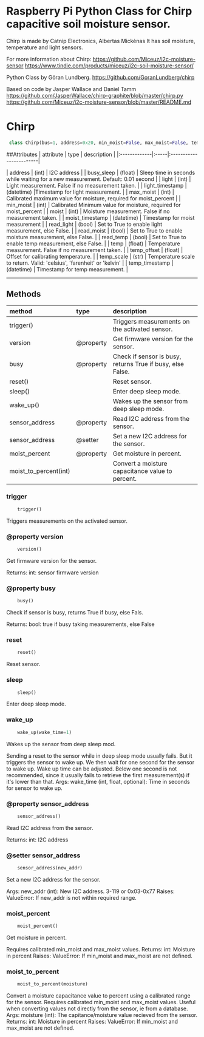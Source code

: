 #  Raspberry Pi Python Class for Chirp capacitive soil moisture sensor.
Chirp is made by Catnip Electronics, Albertas Mickėnas
It has soil moisture, temperature and light sensors.

For more information about Chirp:
https://github.com/Miceuz/i2c-moisture-sensor
https://www.tindie.com/products/miceuz/i2c-soil-moisture-sensor/

Python Class by Göran Lundberg. https://github.com/GoranLundberg/chirp

Based on code by Jasper Wallace and Daniel Tamm
https://github.com/JasperWallace/chirp-graphite/blob/master/chirp.py
https://github.com/Miceuz/i2c-moisture-sensor/blob/master/README.md


# Chirp 

``` python 
 class Chirp(bus=1, address=0x20, min_moist=False, max_moist=False, temp_scale='celsius', temp_offset=0, read_temp=True, read_moist=True, read_light=True) 
```

##Attributes
| attribute    | type | description             |
|:-------------|:-----|:------------------------|

| address | (int) | I2C address |
| busy_sleep | (float) | Sleep time in seconds while waiting for a new measurement. Default: 0.01 second |
| light | (int) | Light measurement. False if no measurement taken. |
| light_timestamp | (datetime) |Timestamp for light measurement. |
| max_moist | (int) | Calibrated maximum value for moisture, required for moist_percent |
| min_moist | (int) | Calibrated Minimum value for moisture, required for moist_percent |
| moist | (int) | Moisture measurement. False if no measurement taken. |
| moist_timestamp | (datetime) | Timestamp for moist measurement |
| read_light | (bool) | Set to True to enable light measurement, else False. |
| read_moist | (bool) | Set to True to enable moisture measurement, else False. |
| read_temp | (bool) | Set to True to enable temp measurement, else False. |
| temp | (float) | Temperature measurement. False if no measurement taken. |
| temp_offset | (float) | Offset for calibrating temperature. |
| temp_scale | (str) | Temperature scale to return. Valid: 'celsius', 'farenheit' or 'kelvin' |
| temp_timestamp | (datetime) | Timestamp for temp measurement. |

--------- 

## Methods 

 
| method    | type | description   |
|:----------|:-----|:--------------|
| trigger() | | Triggers measurements on the activated sensor. | 
| version | @property | Get firmware version for the sensor. | 
| busy | @property | Check if sensor is busy, returns True if busy, else False. | 
| reset() | | Reset sensor. | 
| sleep() | | Enter deep sleep mode. | 
| wake_up() | | Wakes up the sensor from deep sleep mode. | 
| sensor_address | @property | Read I2C address from the sensor. | 
| sensor_address | @setter | Set a new I2C address for the sensor. | 
| moist_percent | @property | Get moisture in percent. | 
| moist_to_percent(int) | |  Convert a moisture capacitance value to percent. | 

 

### trigger

``` python 
    trigger() 
```


Triggers measurements on the activated sensor.

### @property version

``` python 
    version() 
```


Get firmware version for the sensor.

Returns:
int: sensor firmware version

### @property busy

``` python 
    busy() 
```


Check if sensor is busy, returns True if busy, else Fals.

Returns:
bool: true if busy taking measurements, else False

### reset

``` python 
    reset() 
```


Reset sensor.

### sleep

``` python 
    sleep() 
```


Enter deep sleep mode.

### wake_up

``` python 
    wake_up(wake_time=1) 
```


Wakes up the sensor from deep sleep mod.

Sending a reset to the sensor while in deep sleep mode usually fails.
But it triggers the sensor to wake up. We then wait for one second
for the sensor to wake up. Wake up time can be adjusted. Below one
second is not recommended, since it usually fails to retrieve the
first measurement(s) if it's lower than that.
Args:
wake_time (int, float, optional): Time in seconds for sensor to wake up.

### @property sensor_address

``` python 
    sensor_address() 
```


Read I2C address from the sensor.

Returns:
int: I2C address

### @setter sensor_address

``` python 
    sensor_address(new_addr) 
```


Set a new I2C address for the sensor.

Args:
new_addr (int): New I2C address. 3-119 or 0x03-0x77
Raises:
ValueError: If new_addr is not within required range.

### moist_percent

``` python 
    moist_percent() 
```


Get moisture in percent.

Requires calibrated min_moist and max_moist values.
Returns:
int: Moisture in percent
Raises:
ValueError: If min_moist and max_moist are not defined.

### moist_to_percent

``` python 
    moist_to_percent(moisture) 
```

Convert a moisture capacitance value to percent using a calibrated
range for the sensor. Requires calibrated min_moist and max_moist
values. Useful when converting values not directly from the sensor,
ie from a database.
Args:
moisture (int): The capitance/moisture value recieved from the sensor.
Returns:
int: Moisture in percent
Raises:
ValueError: If min_moist and max_moist are not defined.

